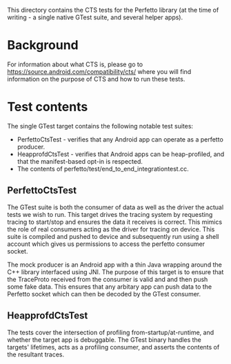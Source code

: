 This directory contains the CTS tests for the Perfetto library (at the time of
writing - a single native GTest suite, and several helper apps).

# Background
For information about what CTS is, please go to
https://source.android.com/compatibility/cts/ where you will find information
on the purpose of CTS and how to run these tests.

# Test contents
The single GTest target contains the following notable test suites:
* PerfettoCtsTest - verifies that any Android app can operate as a perfetto
  producer.
* HeapprofdCtsTest - verifies that Android apps can be heap-profiled, and that
  the manifest-based opt-in is respected.
* The contents of perfetto/test/end\_to\_end\_integrationtest.cc.

## PerfettoCtsTest
The GTest suite is both the consumer of data as well as the driver the actual
tests we wish to run. This target drives the tracing system by requesting
tracing to start/stop and ensures the data it receives is correct.  This mimics
the role of real consumers acting as the driver for tracing on device. This
suite is compiled and pushed to device and subsequently run using a shell
account which gives us permissions to access the perfetto consumer socket.

The mock producer is an Android app with a thin Java wrapping around the C++
library interfaced using JNI. The purpose of this target is to ensure that the
TraceProto received from the consumer is valid and and then push some fake data.
This ensures that any arbitary app can push data to the Perfetto socket which
can then be decoded by the GTest consumer.

## HeapprofdCtsTest
The tests cover the intersection of profiling from-startup/at-runtime, and
whether the target app is debuggable. The GTest binary handles the targets'
lifetimes, acts as a profiling consumer, and asserts the contents of the
resultant traces.
